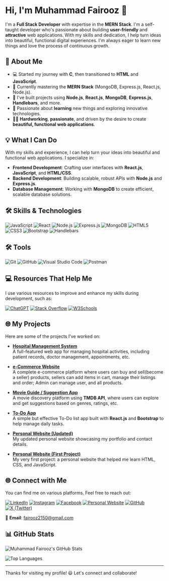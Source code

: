 # Hi, I'm Muhammad Fairooz 👋

I'm a **Full Stack Developer** with expertise in the **MERN Stack**. I'm a self-taught developer who's passionate about building **user-friendly** and **attractive** web applications. With my skills and dedication, I help turn ideas into beautiful, functional digital experiences. I'm always eager to learn new things and love the process of continuous growth.

## 🚀 About Me
- 💻 Started my journey with **C**, then transitioned to **HTML** and **JavaScript**.
- 🌱 Currently mastering the **MERN Stack** (MongoDB, Express.js, React.js, Node.js).
- 🔧 I've built projects using **Node.js**, **React.js**, **MongoDB**, **Express.js**, **Handlebars**, and more.
- 🤖 Passionate about **learning** new things and exploring innovative technologies.
- 🧑‍💻 **Hardworking**, **passionate**, and driven by the desire to create **beautiful, functional web applications**.

## 💡 What I Can Do
With my skills and experience, I can help turn your ideas into beautiful and functional web applications. I specialize in:
- **Frontend Development**: Crafting user interfaces with **React.js**, **JavaScript**, and **HTML/CSS**.
- **Backend Development**: Building scalable, robust APIs with **Node.js** and **Express.js**.
- **Database Management**: Working with **MongoDB** to create efficient, scalable database solutions.

## 🛠 Skills & Technologies
![JavaScript](https://img.shields.io/badge/JavaScript-F7DF1E?style=for-the-badge&logo=javascript&logoColor=black)
![React](https://img.shields.io/badge/React-61DAFB?style=for-the-badge&logo=react&logoColor=black)
![Node.js](https://img.shields.io/badge/Node.js-339933?style=for-the-badge&logo=nodedotjs&logoColor=white)
![Express.js](https://img.shields.io/badge/Express.js-000000?style=for-the-badge&logo=express&logoColor=white)
![MongoDB](https://img.shields.io/badge/MongoDB-47A248?style=for-the-badge&logo=mongodb&logoColor=white)
![HTML5](https://img.shields.io/badge/HTML5-E34F26?style=for-the-badge&logo=html5&logoColor=white)
![CSS3](https://img.shields.io/badge/CSS3-1572B6?style=for-the-badge&logo=css3&logoColor=white)
![Bootstrap](https://img.shields.io/badge/Bootstrap-563D7C?style=for-the-badge&logo=bootstrap&logoColor=white)
![Handlebars](https://img.shields.io/badge/Handlebars.js-f0772b?style=for-the-badge&logo=handlebarsdotjs&logoColor=white)

## 🛠 Tools
![Git](https://img.shields.io/badge/Git-F05032?style=for-the-badge&logo=git&logoColor=white)
![GitHub](https://img.shields.io/badge/GitHub-181717?style=for-the-badge&logo=github&logoColor=white)
![Visual Studio Code](https://img.shields.io/badge/VSCode-007ACC?style=for-the-badge&logo=visual-studio-code&logoColor=white)
![Postman](https://img.shields.io/badge/Postman-FF6C37?style=for-the-badge&logo=postman&logoColor=white)

## 💻 Resources That Help Me

I use various resources to improve and enhance my skills during development, such as:


[![ChatGPT](https://img.shields.io/badge/ChatGPT-%232C2C2C?style=for-the-badge&logo=openai&logoColor=white)](https://openai.com)
[![Stack Overflow](https://img.shields.io/badge/Stack%20Overflow-%23FE7A16?style=for-the-badge&logo=stack-overflow&logoColor=white)](https://stackoverflow.com)
[![W3Schools](https://img.shields.io/badge/W3Schools-%2344A8E0?style=for-the-badge&logo=w3s&logoColor=white)](https://www.w3schools.com)

## 🌐 My Projects
Here are some of the projects I've worked on:

- **[Hospital Management System](https://lifecare-hospitals.netlify.app)**  
  A full-featured web app for managing hospital activities, including patient records, doctor management, appointments, etc.
  
- **[e-Commerce Website](http://easy-shop-env.eba-cfdzewgs.eu-north-1.elasticbeanstalk.com)**  
  A complete e-commerce platform where users can buy and sell(become a seller) products, sellers can add items in cart, manage their listings and order; Admin can manage user, and all  products.

- **[Movie Guide / Suggestion App](https://fairooz2150.github.io/MovieMan/)**  
  A movie discovery platform using **TMDB API**, where users can explore and get suggestions based on genres, ratings, etc.

- **[To-Do App](https://fairooz2150.github.io/To-Do/)**  
  A simple but effective To-Do list app built with **React.js** and **Bootstrap** to help manage daily tasks.

- **[Personal Website (Updated)](https://fairooz2150.github.io/Fairooz/)**  
  My updated personal website showcasing my portfolio and contact details.

- **[Personal Website (First Project)](https://fairooz2150.github.io/Fairooz-Website/)**  
  My very first project: a personal website that helped me learn HTML, CSS, and JavaScript.

## 🌐 Connect with Me

You can find me on various platforms. Feel free to reach out:

[![LinkedIn](https://img.shields.io/badge/LinkedIn-%230077B5?style=for-the-badge&logo=linkedin&logoColor=white)](https://www.linkedin.com/in/muhammad-fairooz-0b1136268)
[![Instagram](https://img.shields.io/badge/Instagram-%23E4405F?style=for-the-badge&logo=instagram&logoColor=white)](https://www.instagram.com/marsh__mell_o/?igsh=MWhwZmI5NDRsMWoxMQ%3D%3D)
[![Facebook](https://img.shields.io/badge/Facebook-%231877F2?style=for-the-badge&logo=facebook&logoColor=white)](https://www.facebook.com/people/Muhammad-Fairooz/pfbid02TvoLEY3V6Pmhhy4d2cUgw716s7icxUtZjWuarw8THWpDWL7orgFkYMTzDibcMXVJl/)
[![Personal Website](https://img.shields.io/badge/Website-%23FF7F50?style=for-the-badge&logo=google-chrome&logoColor=white)](https://fairooz2150.github.io/Fairooz/)
[![GitHub](https://img.shields.io/badge/GitHub-%23121011?style=for-the-badge&logo=github&logoColor=white)](https://github.com/fairooz2150)
[![X (Twitter)](https://img.shields.io/badge/X-%231DA1F2?style=for-the-badge&logo=x&logoColor=white)](https://x.com/Fairooz386332)


   📧 **Email**: [fairooz2150@gmail.com](mailto:fairooz2150@gmail.com)

## 📊 GitHub Stats

![Muhammad Fairooz's GitHub Stats](https://github-readme-stats.vercel.app/api?username=fairooz2150&show_icons=true&theme=radical)

![Top Languages](https://github-readme-stats.vercel.app/api/top-langs/?username=fairooz2150&layout=compact&theme=radical)

---
Thanks for visiting my profile! 😃 Let's connect and collaborate!
